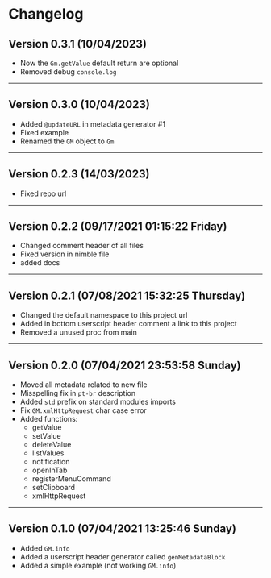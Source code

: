 # Changelog
## Version 0.3.1 (10/04/2023)

- Now the `Gm.getValue` default return are optional
- Removed debug `console.log`

---

## Version 0.3.0 (10/04/2023)

- Added `@updateURL` in metadata generator #1
- Fixed example
- Renamed the `GM` object to `Gm`

---

## Version 0.2.3 (14/03/2023)

- Fixed repo url

---

## Version 0.2.2 (09/17/2021 01:15:22 Friday)

- Changed comment header of all files
- Fixed version in nimble file
- added docs

---

## Version 0.2.1 (07/08/2021 15:32:25 Thursday)

- Changed the default namespace to this project url
- Added in bottom userscript header comment a link to this project
- Removed a unused proc from main

---

## Version 0.2.0 (07/04/2021 23:53:58 Sunday)

- Moved all metadata related to new file
- Misspelling fix in `pt-br` description
- Added `std` prefix on standard modules imports
- Fix `GM.xmlHttpRequest` char case error
- Added functions:
  - getValue
  - setValue
  - deleteValue
  - listValues
  - notification
  - openInTab
  - registerMenuCommand
  - setClipboard
  - xmlHttpRequest

---

## Version 0.1.0 (07/04/2021 13:25:46 Sunday)

- Added `GM.info`
- Added a userscript header generator called `genMetadataBlock`
- Added a simple example (not working `GM.info`)
